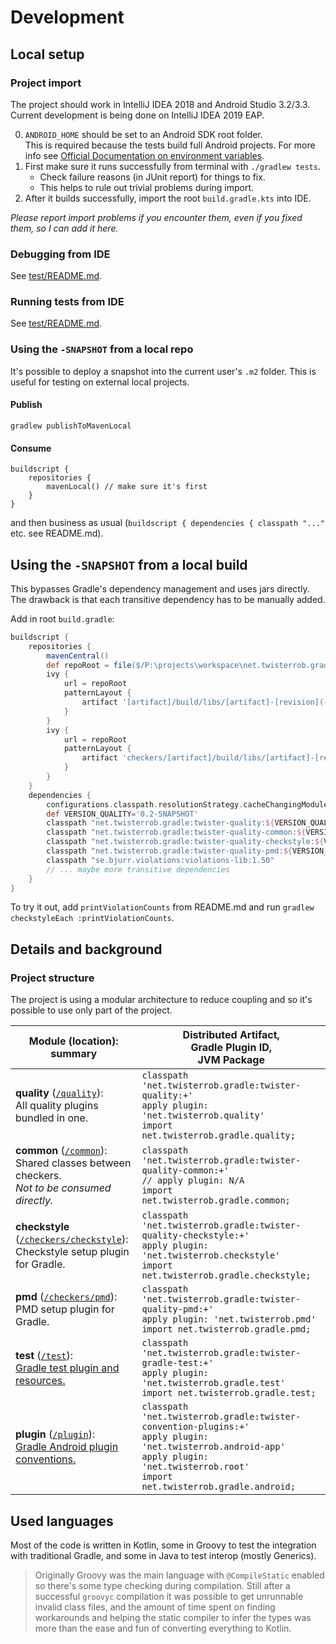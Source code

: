# Development

## Local setup

### Project import
The project should work in IntelliJ IDEA 2018 and Android Studio 3.2/3.3.
Current development is being done on IntelliJ IDEA 2019 EAP.

0. `ANDROID_HOME` should be set to an Android SDK root folder.  
   This is required because the tests build full Android projects.
   For more info see [Official Documentation on environment variables](https://developer.android.com/studio/command-line/variables).
1. First make sure it runs successfully from terminal with `./gradlew tests`.
   * Check failure reasons (in JUnit report) for things to fix.
   * This helps to rule out trivial problems during import.
2. After it builds successfully, import the root `build.gradle.kts` into IDE.

*Please report import problems if you encounter them, even if you fixed them, so I can add it here.*

### Debugging from IDE
See [test/README.md](../test/README.md).

### Running tests from IDE
See [test/README.md](../test/README.md).

### Using the `-SNAPSHOT` from a local repo
It's possible to deploy a snapshot into the current user's `.m2` folder.
This is useful for testing on external local projects.

#### Publish
```console
gradlew publishToMavenLocal
```

#### Consume
```
buildscript {
	repositories {
		mavenLocal() // make sure it's first
	}
}
```
and then business as usual (`buildscript { dependencies { classpath "..."` etc. see README.md).


## Using the `-SNAPSHOT` from a local build
This bypasses Gradle's dependency management and uses jars directly. The drawback is that each transitive dependency has to be manually added.

Add in root `build.gradle`:
```groovy
buildscript {
	repositories {
		mavenCentral()
		def repoRoot = file($/P:\projects\workspace\net.twisterrob.gradle-quality/$).toURI()
		ivy {
			url = repoRoot
			patternLayout {
				artifact '[artifact]/build/libs/[artifact]-[revision](-[classifier]).[ext]'
			}
		}
		ivy {
			url = repoRoot
			patternLayout {
				artifact 'checkers/[artifact]/build/libs/[artifact]-[revision](-[classifier]).[ext]'
			}
		}
	}
	dependencies {
		configurations.classpath.resolutionStrategy.cacheChangingModulesFor 0, 'seconds' // -SNAPSHOT
		def VERSION_QUALITY='0.2-SNAPSHOT'
		classpath "net.twisterrob.gradle:twister-quality:${VERSION_QUALITY}"
		classpath "net.twisterrob.gradle:twister-quality-common:${VERSION_QUALITY}"
		classpath "net.twisterrob.gradle:twister-quality-checkstyle:${VERSION_QUALITY}"
		classpath "net.twisterrob.gradle:twister-quality-pmd:${VERSION_QUALITY}"
		classpath "se.bjurr.violations:violations-lib:1.50"
		// ... maybe more transitive dependencies
	}
}
```
To try it out, add `printViolationCounts` from README.md and run `gradlew checkstyleEach :printViolationCounts`.


## Details and background


### Project structure
The project is using a modular architecture to reduce coupling and so it's possible to use only part of the project.

| Module (location): summary | Distributed Artifact,<br>Gradle Plugin ID,<br>JVM Package |
| --- | --- |
| **quality** ([`/quality`](../quality)):<br>All quality plugins bundled in one.<br> |`classpath 'net.twisterrob.gradle:twister-quality:+'`<br>`apply plugin: 'net.twisterrob.quality'`<br>`import net.twisterrob.gradle.quality;` |
| **common** ([`/common`](../common)):<br>Shared classes between checkers.<br>_Not to be consumed directly._ | `classpath 'net.twisterrob.gradle:twister-quality-common:+'`<br>`// apply plugin: N/A`<br>`import net.twisterrob.gradle.common;` |
| **checkstyle** ([`/checkers/checkstyle`](../checkers/checkstyle)):<br>Checkstyle setup plugin for Gradle. | `classpath 'net.twisterrob.gradle:twister-quality-checkstyle:+'`<br>`apply plugin: 'net.twisterrob.checkstyle'`<br>`import net.twisterrob.gradle.checkstyle;` |
| **pmd** ([`/checkers/pmd`](../checkers/pmd)):<br>PMD setup plugin for Gradle. | `classpath 'net.twisterrob.gradle:twister-quality-pmd:+'`<br>`apply plugin: 'net.twisterrob.pmd'`<br>`import net.twisterrob.gradle.pmd;` |
| **test** ([`/test`](../test)):<br>[Gradle test plugin and resources.](../test/README.md) | `classpath 'net.twisterrob.gradle:twister-gradle-test:+'`<br>`apply plugin: 'net.twisterrob.gradle.test'`<br>`import net.twisterrob.gradle.test;` |
| **plugin** ([`/plugin`](../plugin)):<br>[Gradle Android plugin conventions.](../plugin/README.md) | `classpath 'net.twisterrob.gradle:twister-convention-plugins:+'`<br>`apply plugin: 'net.twisterrob.android-app'`<br>`apply plugin: 'net.twisterrob.root'`<br>`import net.twisterrob.gradle.android;` |


## Used languages
Most of the code is written in Kotlin, some in Groovy to test the integration with traditional Gradle, and some in Java to test interop (mostly Generics).

> Originally Groovy was the main language with `@CompileStatic` enabled so there's some type checking during compilation. Still after a successful `groovyc` compilation it was possible to get unrunnable invalid class files, and the amount of time spent on finding workarounds and helping the static compiler to infer the types was more than the ease and fun of converting everything to Kotlin.

